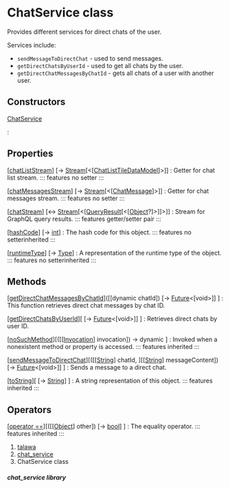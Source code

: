 
<div>

# ChatService class

</div>


Provides different services for direct chats of the user.

Services include:

-   `sendMessageToDirectChat` - used to send messages.
-   `getDirectChatsByUserId` - used to get all chats by the user.
-   `getDirectChatMessagesByChatId` - gets all chats of a user with
    another user.



## Constructors

[ChatService](../services_chat_service/ChatService/ChatService.md)

:   



## Properties

[[chatListStream](../services_chat_service/ChatService/chatListStream.md)] [→ [Stream](https://api.flutter.dev/flutter/dart-core/Stream-class.html)[\<[[ChatListTileDataModel](../models_chats_chat_list_tile_data_model/ChatListTileDataModel-class.md)]\>]]
:   Getter for chat list stream.
    ::: features
    no setter
    :::

[[chatMessagesStream](../services_chat_service/ChatService/chatMessagesStream.md)] [→ [Stream](https://api.flutter.dev/flutter/dart-core/Stream-class.html)[\<[[ChatMessage](../models_chats_chat_message/ChatMessage-class.md)]\>]]
:   Getter for chat messages stream.
    ::: features
    no setter
    :::

[[chatStream](../services_chat_service/ChatService/chatStream.md)] [↔ [Stream](https://api.flutter.dev/flutter/dart-core/Stream-class.html)[\<[[QueryResult](https://pub.dev/documentation/graphql/5.2.0-beta.9/graphql/QueryResult-class.html)[\<[[Object](https://api.flutter.dev/flutter/dart-core/Object-class.html)?]\>]]\>]]
:   Stream for GraphQL query results.
    ::: features
    getter/setter pair
    :::

[[hashCode](https://api.flutter.dev/flutter/dart-core/Object/hashCode.html)] [→ [int](https://api.flutter.dev/flutter/dart-core/int-class.html)]
:   The hash code for this object.
    ::: features
    no setterinherited
    :::

[[runtimeType](https://api.flutter.dev/flutter/dart-core/Object/runtimeType.html)] [→ [Type](https://api.flutter.dev/flutter/dart-core/Type-class.html)]
:   A representation of the runtime type of the object.
    ::: features
    no setterinherited
    :::



## Methods

[[getDirectChatMessagesByChatId](../services_chat_service/ChatService/getDirectChatMessagesByChatId.md)]([[dynamic chatId]) [→ [Future](https://api.flutter.dev/flutter/dart-core/Future-class.html)\<[void\>]] ]
:   This function retrieves direct chat messages by chat ID.

[[getDirectChatsByUserId](../services_chat_service/ChatService/getDirectChatsByUserId.md)][ [→ [Future](https://api.flutter.dev/flutter/dart-core/Future-class.html)\<[void\>]] ]
:   Retrieves direct chats by user ID.

[[noSuchMethod](https://api.flutter.dev/flutter/dart-core/Object/noSuchMethod.html)][([[[Invocation](https://api.flutter.dev/flutter/dart-core/Invocation-class.md)] invocation]) → dynamic ]
:   Invoked when a nonexistent method or property is accessed.
    ::: features
    inherited
    :::

[[sendMessageToDirectChat](../services_chat_service/ChatService/sendMessageToDirectChat.md)][([[[String](https://api.flutter.dev/flutter/dart-core/String-class.md)] chatId, ][[[String](https://api.flutter.dev/flutter/dart-core/String-class.html)] messageContent]) [→ [Future](https://api.flutter.dev/flutter/dart-core/Future-class.html)\<[void\>]] ]
:   Sends a message to a direct chat.

[[toString](https://api.flutter.dev/flutter/dart-core/Object/toString.html)][ [→ [String](https://api.flutter.dev/flutter/dart-core/String-class.html)] ]
:   A string representation of this object.
    ::: features
    inherited
    :::



## Operators

[[operator ==](https://api.flutter.dev/flutter/dart-core/Object/operator_equals.html)][([[[Object](https://api.flutter.dev/flutter/dart-core/Object-class.md)] other]) [→ [bool](https://api.flutter.dev/flutter/dart-core/bool-class.html)] ]
:   The equality operator.
    ::: features
    inherited
    :::







1.  [talawa](../index.md)
2.  [chat_service](../services_chat_service/)
3.  ChatService class

##### chat_service library







